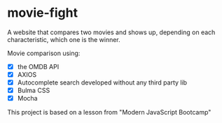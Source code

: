 # movie-fight
A website that compares two movies and shows up, depending on each characteristic, which one is the winner.

Movie comparison using:
- [x] the OMDB API
- [x] AXIOS
- [x] Autocomplete search developed without any third party lib
- [x] Bulma CSS
- [x] Mocha

This project is based on a lesson from "Modern JavaScript Bootcamp"
